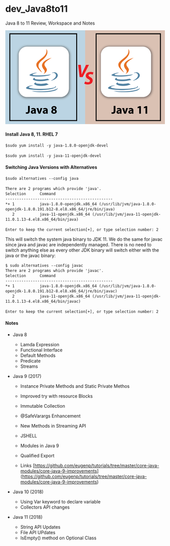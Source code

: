 # dev_Java8to11
Java 8 to 11 Review, Workspace and Notes

![Java 8 vs Java 11](https://github.com/lel99999/dev_Java8to11/blob/main/java-8-vs-java-11.png) <br/>

#### Install Java 8, 11. RHEL 7
```
$sudo yum install -y java-1.8.0-openjdk-devel 

$sudo yum install -y java-11-openjdk-devel
```

#### Switching Java Versions with Alternatives
```
$sudo alternatives --config java

There are 2 programs which provide 'java'.
Selection      Command
-----------------------------------------------
*+ 1           java-1.8.0-openjdk.x86_64 (/usr/lib/jvm/java-1.8.0-openjdk-1.8.0.191.b12-8.el8.x86_64/jre/bin/java)
   2           java-11-openjdk.x86_64 (/usr/lib/jvm/java-11-openjdk-11.0.1.13-4.el8.x86_64/bin/java)

Enter to keep the current selection[+], or type selection number: 2
```
This will switch the system java binary to JDK 11. We do the same for javac since java and javac are independently managed. There is no need to switch anything else as every other JDK binary will switch either with the java or the javac binary:
```
$ sudo alternatives --config javac
There are 2 programs which provide 'javac'.
Selection      Command
-----------------------------------------------
*+ 1           java-1.8.0-openjdk.x86_64 (/usr/lib/jvm/java-1.8.0-openjdk-1.8.0.191.b12-8.el8.x86_64/jre/bin/javac)
   2           java-11-openjdk.x86_64 (/usr/lib/jvm/java-11-openjdk-11.0.1.13-4.el8.x86_64/bin/javac)

Enter to keep the current selection[+], or type selection number: 2
```

#### Notes
- Java 8
  - Lamda Expression
  - Functional Interface
  - Default Methods
  - Predicate
  - Streams

- Java 9 (2017)
  - Instance Private Methods and Static Private Methos
  - Improved try with resource Blocks
  - Immutable Collection
  - @SafeVarargs Enhancement
  - New Methods in Streaming API
  - JSHELL
  - Modules in Java 9
  - Qualified Export

  - Links
    [https://github.com/eugenp/tutorials/tree/master/core-java-modules/core-java-9-improvements] (https://github.com/eugenp/tutorials/tree/master/core-java-modules/core-java-9-improvements) <br/>

- Java 10 (2018)
  - Using Var keyword to declare variable
  - Collectors API changes

- Java 11 (2018)
  - String API Updates
  - File API UPdates
  - IsEmpty() method on Optional Class
